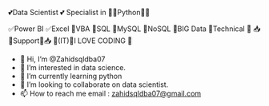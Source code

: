 💕Data Scientist 💕 Specialist in 🐍🐍Python🐍🐍 

✅Power BI ✅Excel 💯VBA 💯SQL 💯MySQL 
🔰NoSQL 🔰BIG Data 🔰Technical 🔰
📥📍Support📍📥 🎯(IT)🎯I LOVE CODING 📌

- 👋 Hi, I’m @Zahidsqldba07
- 👀 I’m interested in data science.
- 🌱 I’m currently learning python
- 💞️ I’m looking to collaborate on data scientist.
- 📫 How to reach me email : zahidsqldba07@gmail.com

<!---
Zahidsqldba07/Zahidsqldba07 is a ✨ special ✨ repository because its `README.md` (this file) appears on your GitHub profile.
You can click the Preview link to take a look at your changes.
--->

